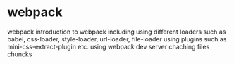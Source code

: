 # webpack
webpack
introduction to webpack
including using different loaders such as babel, css-loader, style-loader, url-loader, file-loader
using plugins such as mini-css-extract-plugin etc.
using webpack dev server
chaching files
chuncks

